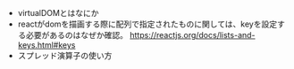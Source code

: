 - virtualDOMとはなにか
- reactがdomを描画する際に配列で指定されたものに関しては、keyを設定する必要があるのはなぜか確認。
https://reactjs.org/docs/lists-and-keys.html#keys
- スプレッド演算子の使い方